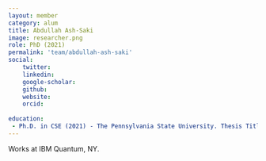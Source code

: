 ```yaml
---
layout: member
category: alum
title: Abdullah Ash-Saki
image: researcher.png
role: PhD (2021)
permalink: 'team/abdullah-ash-saki'
social:
    twitter: 
    linkedin: 
    google-scholar: 
    github: 
    website:
    orcid: 
    
education:
 - Ph.D. in CSE (2021) - The Pennsylvania State University. Thesis Title: Noise Resilient and Secure Quantum Computing
---
```


Works at IBM Quantum, NY.

